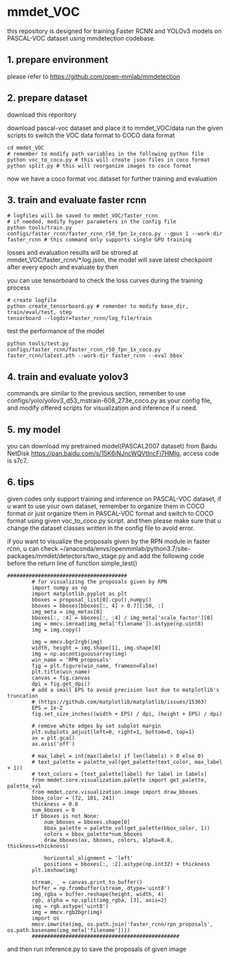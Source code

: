 # mmdet_VOC
this repository is designed for training Faster RCNN and YOLOv3 models on PASCAL-VOC dataset using mmdetection codebase.
## 1. prepare environment
please refer to https://github.com/open-mmlab/mmdetection

## 2. prepare dataset
download this reporitory

download pascal-voc dataset and place it to mmdet_VOC/data
run the given scripts to switch the VOC data format to COCO data format
```
cd mmdet_VOC
# remember to modify path variables in the following python file
python voc_to_coco.py # this will create json files in coco format
python split.py # this will reorganize images to coco format
```
now we have a coco format voc dataset for further training and evaluation

## 3. train and evaluate faster rcnn
```
# logfiles will be saved to mmdet_VOC/faster_rcnn
# if needed, modify hyper parameters in the config file
python tools/train.py configs/faster_rcnn/faster_rcnn_r50_fpn_1x_coco.py --gpus 1 --work-dir faster_rcnn # this command only supports single GPU training
```
losses and evaluation results will be strored at mmdet_VOC/faster_rcnn/\*.log.json, the model will save latest checkpoint after every epoch and evaluate by then

you can use tensorboard to check the loss curves during the training process
```
# create logfile
python create_tensorboard.py # remenber to modify base_dir, train/eval/test, step
tensorboard --logdir=faster_rcnn/log_file/train
```
test the performance of the model
```
python tools/test.py configs/faster_rcnn/faster_rcnn_r50_fpn_1x_coco.py faster_rcnn/latest.pth --work-dir faster_rcnn --eval bbox`
```
## 4. train and evaluate yolov3
commands are similar to the previous section, remenber to use configs/yolo/yolov3_d53_mstrain-608_273e_coco.py as your config file, and modify offered scripts for visualization and inference if u need.

## 5. my model
you can download my pretrained model(PASCAL2007 dataset) from Baidu NetDisk https://pan.baidu.com/s/15K6iNJncWQVtIncFi7HMlg, access code is s7c7.

## 6. tips
given codes only support training and inference on PASCAL-VOC dataset, if u want to use your own dataset, remember to organize them in COCO format or just organize them in PASCAL-VOC format and switch to COCO format using given voc_to_coco.py script. and then please make sure that u change the dataset classes written in the config file to avoid error.

if you want to visualize the proposals given by the RPN module in faster rcnn, u can check ~/anaconda/envs/openmmlab/python3.7/site-packages/mmdet/detectors/two_stage.py and add the following code before the return line of function simple_test()
```
#######################################
        # for visualizing the proposals given by RPN
        import numpy as np
        import matplotlib.pyplot as plt
        bboxes = proposal_list[0].cpu().numpy()
        bboxes = bboxes[bboxes[:, 4] > 0.7][:50, :]
        img_meta = img_metas[0]
        bboxes[:, :4] = bboxes[:, :4] / img_meta['scale_factor'][0]
        img = mmcv.imread(img_meta['filename']).astype(np.uint8)
        img = img.copy()
        
        img = mmcv.bgr2rgb(img)
        width, height = img.shape[1], img.shape[0]
        img = np.ascontiguousarray(img)
        win_name = 'RPN_proposals'
        fig = plt.figure(win_name, frameon=False)
        plt.title(win_name)
        canvas = fig.canvas
        dpi = fig.get_dpi()
        # add a small EPS to avoid precision lost due to matplotlib's truncation
        # (https://github.com/matplotlib/matplotlib/issues/15363)
        EPS = 1e-2
        fig.set_size_inches((width + EPS) / dpi, (height + EPS) / dpi)

        # remove white edges by set subplot margin
        plt.subplots_adjust(left=0, right=1, bottom=0, top=1)
        ax = plt.gca()
        ax.axis('off')

        # max_label = int(max(labels) if len(labels) > 0 else 0)
        # text_palette = palette_val(get_palette(text_color, max_label + 1))
        # text_colors = [text_palette[label] for label in labels]
        from mmdet.core.visualization.palette import get_palette, palette_val
        from mmdet.core.visualization.image import draw_bboxes
        bbox_color = (72, 101, 241)
        thickness = 0.8
        num_bboxes = 0
        if bboxes is not None:
            num_bboxes = bboxes.shape[0]
            bbox_palette = palette_val(get_palette(bbox_color, 1))
            colors = bbox_palette*num_bboxes
            draw_bboxes(ax, bboxes, colors, alpha=0.8, thickness=thickness)

            horizontal_alignment = 'left'
            positions = bboxes[:, :2].astype(np.int32) + thickness
        plt.imshow(img)

        stream, _ = canvas.print_to_buffer()
        buffer = np.frombuffer(stream, dtype='uint8')
        img_rgba = buffer.reshape(height, width, 4)
        rgb, alpha = np.split(img_rgba, [3], axis=2)
        img = rgb.astype('uint8')
        img = mmcv.rgb2bgr(img)
        import os
        mmcv.imwrite(img, os.path.join('faster_rcnn/rpn_proposals', os.path.basename(img_meta['filename'])))
        ################################################
```
and then run inference.py to save the proposals of given image
